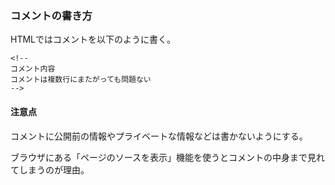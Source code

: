 ### コメントの書き方

HTMLではコメントを以下のように書く。

```
<!--
コメント内容
コメントは複数行にまたがっても問題ない
-->
```

#### 注意点

コメントに公開前の情報やプライベートな情報などは書かないようにする。

ブラウザにある「ページのソースを表示」機能を使うとコメントの中身まで見れてしまうのが理由。
